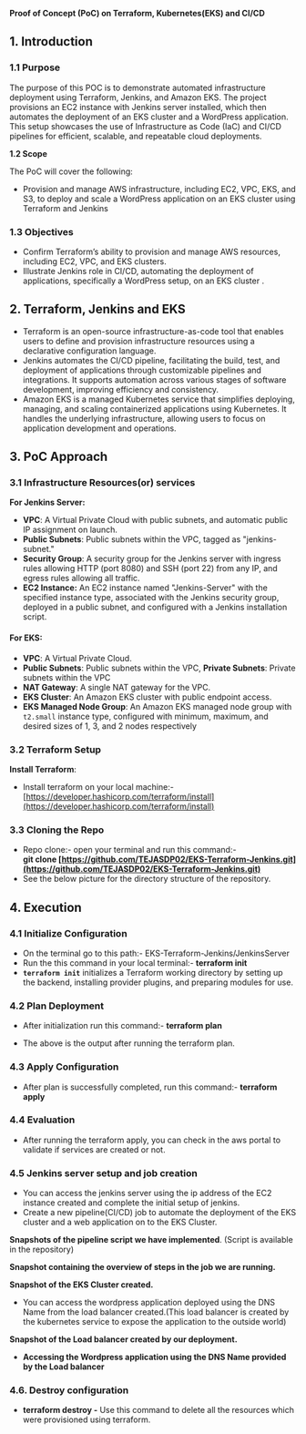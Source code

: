 **Proof of Concept (PoC) on Terraform, Kubernetes(EKS) and CI/CD**

## **1\. Introduction**

### **1.1 Purpose**

The purpose of this POC is to demonstrate automated infrastructure deployment using Terraform, Jenkins, and Amazon EKS. The project provisions an EC2 instance with Jenkins server installed, which then automates the deployment of an EKS cluster and a WordPress application. This setup showcases the use of Infrastructure as Code (IaC) and CI/CD pipelines for efficient, scalable, and repeatable cloud deployments.

**1.2 Scope** 

The PoC will cover the following:

* Provision and manage AWS infrastructure, including EC2, VPC, EKS, and S3, to deploy and scale a WordPress application on an EKS cluster using Terraform and Jenkins

### **1.3 Objectives**

* Confirm Terraform’s ability to provision and manage AWS resources, including EC2, VPC, and EKS clusters.  
* Illustrate Jenkins role in CI/CD, automating the deployment of applications, specifically a WordPress setup, on an EKS cluster .

## **2\. Terraform, Jenkins and EKS**

* Terraform is an open-source infrastructure-as-code tool that enables users to define and provision infrastructure resources using a declarative configuration language.  
* Jenkins automates the CI/CD pipeline, facilitating the build, test, and deployment of applications through customizable pipelines and integrations. It supports automation across various stages of software development, improving efficiency and consistency.  
*  Amazon EKS is a managed Kubernetes service that simplifies deploying, managing, and scaling containerized applications using Kubernetes. It handles the underlying infrastructure, allowing users to focus on application development and operations.

## **3\. PoC Approach**

### **3.1 Infrastructure Resources(or) services**

**For Jenkins Server:**

* **VPC**: A Virtual Private Cloud with public subnets, and automatic public IP assignment on launch.  
* **Public Subnets**: Public subnets within the VPC, tagged as "jenkins-subnet."  
* **Security Group**: A security group for the Jenkins server with ingress rules allowing HTTP (port 8080\) and SSH (port 22\) from any IP, and egress rules allowing all traffic.  
* **EC2 Instance:** An EC2 instance named "Jenkins-Server" with the specified instance type, associated with the Jenkins security group, deployed in a public subnet, and configured with a Jenkins installation script.	

#### **For EKS:**

* **VPC**: A Virtual Private Cloud.  
* **Public Subnets**: Public subnets within the VPC, **Private Subnets**: Private subnets within the VPC  
* **NAT Gateway**: A single NAT gateway for the VPC.  
* **EKS Cluster**: An Amazon EKS cluster with public endpoint access.  
* **EKS Managed Node Group**: An Amazon EKS managed node group with `t2.small` instance type, configured with minimum, maximum, and desired sizes of 1, 3, and 2 nodes respectively


### **3.2 Terraform Setup**

**Install Terraform**:

* Install terraform on your local machine:- [https://developer.hashicorp.com/terraform/install](https://developer.hashicorp.com/terraform/install)

### **3.3 Cloning the Repo**

* Repo clone:- open your terminal and run this command:-   
                 **git clone [https://github.com/TEJASDP02/EKS-Terraform-Jenkins.git](https://github.com/TEJASDP02/EKS-Terraform-Jenkins.git)**  
* See the below picture for the directory structure of the repository.  



## **4\. Execution**

### **4.1 Initialize Configuration**	

* On the terminal go to this path:- EKS-Terraform-Jenkins/JenkinsServer  
* Run the this command in your local terminal:- **terraform init**  
* **`terraform init`** initializes a Terraform working directory by setting up the backend, installing provider plugins, and preparing modules for use.  



### **4.2 Plan Deployment**

* After initialization run this command:- **terraform plan**




* The above is the output after running the terraform plan.

### **4.3 Apply Configuration**

* After plan is successfully completed, run this command:- **terraform apply**

### **4.4 Evaluation**

* After running the terraform apply, you can check in the aws portal to validate if services are created or not.

### **4.5 Jenkins server setup and job creation**

* You can access the jenkins server using the ip address of the EC2 instance created and complete the initial setup of jenkins.   
* Create a new pipeline(CI/CD) job to automate the deployment of the EKS cluster and a web application on to the EKS Cluster.

 **Snapshots of the pipeline script we have implemented**. (Script is available in the repository)



 **Snapshot containing the overview of steps in the job we are running.**



 **Snapshot of the EKS Cluster created.**



 * You can access the wordpress application deployed using the DNS Name from the load balancer created.(This load balancer is created by the kubernetes service to expose the application to the outside world)



 **Snapshot of the Load balancer created by our deployment.**



 * **Accessing the Wordpress application using the DNS Name provided by the Load balancer**




 ### 

### 

### **4.6. Destroy configuration**


*  **terraform destroy \-** Use this command to delete all the resources which were provisioned using terraform.